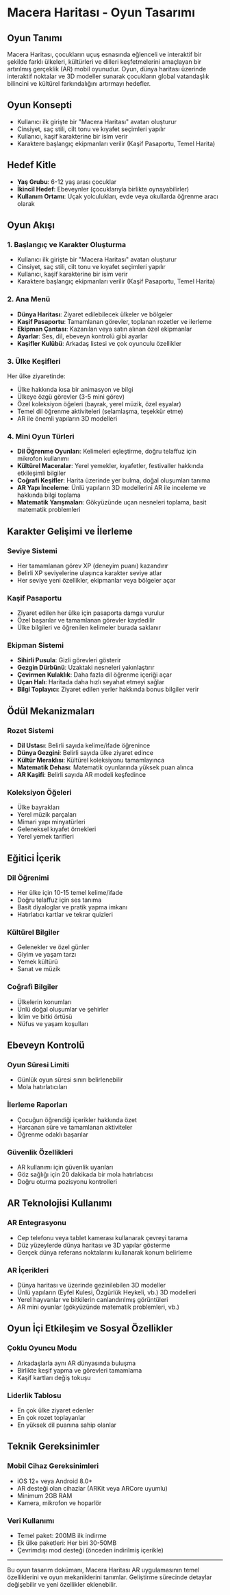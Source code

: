 # Macera Haritası - Oyun Tasarımı

## Oyun Tanımı
Macera Haritası, çocukların uçuş esnasında eğlenceli ve interaktif bir şekilde farklı ülkeleri, kültürleri ve dilleri keşfetmelerini amaçlayan bir artırılmış gerçeklik (AR) mobil oyunudur. Oyun, dünya haritası üzerinde interaktif noktalar ve 3D modeller sunarak çocukların global vatandaşlık bilincini ve kültürel farkındalığını artırmayı hedefler.

## Oyun Konsepti

- Kullanıcı ilk girişte bir "Macera Haritası" avatarı oluşturur
- Cinsiyet, saç stili, cilt tonu ve kıyafet seçimleri yapılır
- Kullanıcı, kaşif karakterine bir isim verir
- Karaktere başlangıç ekipmanları verilir (Kaşif Pasaportu, Temel Harita)

## Hedef Kitle

- **Yaş Grubu**: 6-12 yaş arası çocuklar
- **İkincil Hedef**: Ebeveynler (çocuklarıyla birlikte oynayabilirler)
- **Kullanım Ortamı**: Uçak yolculukları, evde veya okullarda öğrenme aracı olarak

## Oyun Akışı

### 1. Başlangıç ve Karakter Oluşturma

- Kullanıcı ilk girişte bir "Macera Haritası" avatarı oluşturur
- Cinsiyet, saç stili, cilt tonu ve kıyafet seçimleri yapılır
- Kullanıcı, kaşif karakterine bir isim verir
- Karaktere başlangıç ekipmanları verilir (Kaşif Pasaportu, Temel Harita)

### 2. Ana Menü

- **Dünya Haritası**: Ziyaret edilebilecek ülkeler ve bölgeler
- **Kaşif Pasaportu**: Tamamlanan görevler, toplanan rozetler ve ilerleme
- **Ekipman Çantası**: Kazanılan veya satın alınan özel ekipmanlar
- **Ayarlar**: Ses, dil, ebeveyn kontrolü gibi ayarlar
- **Kaşifler Kulübü**: Arkadaş listesi ve çok oyunculu özellikler

### 3. Ülke Keşifleri

Her ülke ziyaretinde:
- Ülke hakkında kısa bir animasyon ve bilgi
- Ülkeye özgü görevler (3-5 mini görev)
- Özel koleksiyon öğeleri (bayrak, yerel müzik, özel eşyalar)
- Temel dil öğrenme aktiviteleri (selamlaşma, teşekkür etme)
- AR ile önemli yapıların 3D modelleri

### 4. Mini Oyun Türleri

- **Dil Öğrenme Oyunları**: Kelimeleri eşleştirme, doğru telaffuz için mikrofon kullanımı
- **Kültürel Maceralar**: Yerel yemekler, kıyafetler, festivaller hakkında etkileşimli bilgiler
- **Coğrafi Keşifler**: Harita üzerinde yer bulma, doğal oluşumları tanıma
- **AR Yapı İnceleme**: Ünlü yapıların 3D modellerini AR ile inceleme ve hakkında bilgi toplama
- **Matematik Yarışmaları**: Gökyüzünde uçan nesneleri toplama, basit matematik problemleri

## Karakter Gelişimi ve İlerleme

### Seviye Sistemi
- Her tamamlanan görev XP (deneyim puanı) kazandırır
- Belirli XP seviyelerine ulaşınca karakter seviye atlar
- Her seviye yeni özellikler, ekipmanlar veya bölgeler açar

### Kaşif Pasaportu
- Ziyaret edilen her ülke için pasaporta damga vurulur
- Özel başarılar ve tamamlanan görevler kaydedilir
- Ülke bilgileri ve öğrenilen kelimeler burada saklanır

### Ekipman Sistemi
- **Sihirli Pusula**: Gizli görevleri gösterir
- **Gezgin Dürbünü**: Uzaktaki nesneleri yakınlaştırır
- **Çevirmen Kulaklık**: Daha fazla dil öğrenme içeriği açar
- **Uçan Halı**: Haritada daha hızlı seyahat etmeyi sağlar
- **Bilgi Toplayıcı**: Ziyaret edilen yerler hakkında bonus bilgiler verir

## Ödül Mekanizmaları

### Rozet Sistemi
- **Dil Ustası**: Belirli sayıda kelime/ifade öğrenince
- **Dünya Gezgini**: Belirli sayıda ülke ziyaret edince
- **Kültür Meraklısı**: Kültürel koleksiyonu tamamlayınca
- **Matematik Dehası**: Matematik oyunlarında yüksek puan alınca
- **AR Kaşifi**: Belirli sayıda AR modeli keşfedince

### Koleksiyon Öğeleri
- Ülke bayrakları
- Yerel müzik parçaları
- Mimari yapı minyatürleri
- Geleneksel kıyafet örnekleri
- Yerel yemek tarifleri

## Eğitici İçerik

### Dil Öğrenimi
- Her ülke için 10-15 temel kelime/ifade
- Doğru telaffuz için ses tanıma
- Basit diyaloglar ve pratik yapma imkanı
- Hatırlatıcı kartlar ve tekrar quizleri

### Kültürel Bilgiler
- Gelenekler ve özel günler
- Giyim ve yaşam tarzı
- Yemek kültürü
- Sanat ve müzik

### Coğrafi Bilgiler
- Ülkelerin konumları
- Ünlü doğal oluşumlar ve şehirler
- İklim ve bitki örtüsü
- Nüfus ve yaşam koşulları

## Ebeveyn Kontrolü

### Oyun Süresi Limiti
- Günlük oyun süresi sınırı belirlenebilir
- Mola hatırlatıcıları

### İlerleme Raporları
- Çocuğun öğrendiği içerikler hakkında özet
- Harcanan süre ve tamamlanan aktiviteler
- Öğrenme odaklı başarılar

### Güvenlik Özellikleri
- AR kullanımı için güvenlik uyarıları
- Göz sağlığı için 20 dakikada bir mola hatırlatıcısı
- Doğru oturma pozisyonu kontrolleri

## AR Teknolojisi Kullanımı

### AR Entegrasyonu
- Cep telefonu veya tablet kamerası kullanarak çevreyi tarama
- Düz yüzeylerde dünya haritası ve 3D yapılar gösterme
- Gerçek dünya referans noktalarını kullanarak konum belirleme

### AR İçerikleri
- Dünya haritası ve üzerinde gezinilebilen 3D modeller
- Ünlü yapıların (Eyfel Kulesi, Özgürlük Heykeli, vb.) 3D modelleri
- Yerel hayvanlar ve bitkilerin canlandırılmış görüntüleri
- AR mini oyunlar (gökyüzünde matematik problemleri, vb.)

## Oyun İçi Etkileşim ve Sosyal Özellikler

### Çoklu Oyuncu Modu
- Arkadaşlarla aynı AR dünyasında buluşma
- Birlikte keşif yapma ve görevleri tamamlama
- Kaşif kartları değiş tokuşu

### Liderlik Tablosu
- En çok ülke ziyaret edenler
- En çok rozet toplayanlar
- En yüksek dil puanına sahip olanlar

## Teknik Gereksinimler

### Mobil Cihaz Gereksinimleri
- iOS 12+ veya Android 8.0+
- AR desteği olan cihazlar (ARKit veya ARCore uyumlu)
- Minimum 2GB RAM
- Kamera, mikrofon ve hoparlör

### Veri Kullanımı
- Temel paket: 200MB ilk indirme
- Ek ülke paketleri: Her biri 30-50MB
- Çevrimdışı mod desteği (önceden indirilmiş içerikle)

---

Bu oyun tasarım dokümanı, Macera Haritası AR uygulamasının temel özelliklerini ve oyun mekaniklerini tanımlar. Geliştirme sürecinde detaylar değişebilir ve yeni özellikler eklenebilir. 